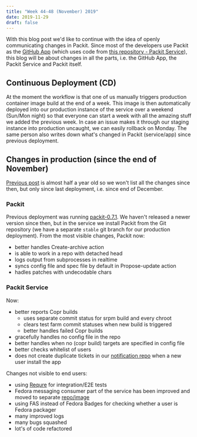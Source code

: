 ```yaml
---
title: "Week 44-48 (November) 2019"
date: 2019-11-29
draft: false
---
```


With this blog post we'd like to continue with the idea of openly communicating changes in Packit.
Since most of the developers use Packit as the [GitHub App](https://packit.dev/packit-as-a-service) (which uses code from [this repository - Packit Service](https://github.com/packit-service/packit-service)), this blog will be about changes in all the parts, i.e. the GitHub App, the Packit Service and Packit itself.

## Continuous Deployment (CD)

At the moment the workflow is that one of us manually triggers production container image build at the end of a week.
This image is then automatically deployed into our production instance of the service over a weekend (Sun/Mon night) so that everyone can start a week with all the amazing stuff we added the previous week.
In case an issue makes it through our staging instance into production uncaught, we can easily rollback on Monday.
The same person also writes down what's changed in Packit (service/app) since previous deployment.

## Changes in production (since the end of November)

[Previous post](/posts/packit-042/) is almost half a year old so we won't list all the changes since then, but only since last deployment, i.e. since end of December.

### Packit

Previous deployment was running [packit-0.7.1](https://pypi.org/project/packitos/0.7.1/).
We haven't released a newer version since then, but in the service we install Packit from the Git repository (we have a separate `stable` git branch for our production deployment).
From the most visible changes, Packit now:

- better handles Create-archive action
- is able to work in a repo with detached head
- logs output from subprocesses in realtime
- syncs config file and spec file by default in Propose-update action
- hadles patches with undecodable chars

### Packit Service

Now:

- better reports Copr builds
  * uses separate commit status for srpm build and every chroot
  * clears test farm commit statuses when new build is triggered
  * better handles failed Copr builds
- gracefully handles no config file in the repo
- better handles when no (copr build) targets are specified in config file
- better checks whitelist of users
- does not create duplicate tickets in our [notification repo](https://github.com/packit-service/notifications) when a new user install the app

Changes not visible to end users:

- using [Requre](https://github.com/packit-service/requre) for integration/E2E tests
- Fedora messaging consumer part of the service has been improved and moved to separate [repo/image](https://github.com/packit-service/packit-service-fedmsg)
- using FAS instead of Fedora Badges for checking whether a user is Fedora packager
- many improved logs
- many bugs squashed
- lot's of code refactored
